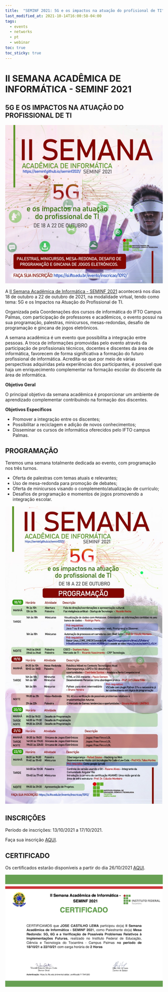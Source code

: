 ```yaml
---
title:  "SEMINF 2021: 5G e os impactos na atuação do profisional de TI"
last_modified_at: 2021-10-14T16:00:58-04:00
tags:
  - events
  - networks
  - pt
  - webinar
toc: true
toc_sticky: true
---
```


# II SEMANA ACADÊMICA DE INFORMÁTICA - SEMINF 2021

## 5G E OS IMPACTOS NA ATUAÇÃO DO PROFISSIONAL DE TI

[![](/assets/images/posts/2021-10-14-seminf21/0.png)](https://seminf.github.io/seminf2021/)

A [II Semana Acadêmica de Informática - SEMINF 2021](https://seminf.github.io/seminf2021/) acontecerá nos dias 18 de outubro a 22 de outubro de 2021, na modalidade virtual, tendo como tema: 5G e os Impactos na Atuação do Profissional de TI.

Organizada pela Coordenações dos cursos de informática do IFTO Campus Palmas, com participação de professores e acadêmicos, o evento possui na sua programação, palestras, minicursos, mesas-redondas, desafio de programação e gincana de jogos eletrônicos.

A semana acadêmica é um evento que possibilita a integração entre pessoas. A troca de informações promovidas pelo evento através da participação de profissionais técnicos, docentes e discentes da área de informática, favorecem de forma significativa a formação do futuro profissional de informática. Acredita-se que por meio de várias perspectivas adquiridas pela experiências dos participantes, é possível que haja um enriquecimento complementar na formação escolar do discente da área de informática.

**Objetivo Geral**

O principal objetivo da semana acadêmica é proporcionar um ambiente de aprendizado complementar contribuindo na formação dos discentes.

**Objetivos Específicos**

 - Promover a integração entre os discentes;
 - Possibilitar a reciclagem e adição de novos conhecimentos;
 - Disseminar os cursos de informática oferecidos pelo IFTO campus Palmas.

## PROGRAMAÇÃO

Teremos uma semana totalmente dedicada ao evento, com programação nos três turnos.

 - Oferta de palestras com temas atuais e relevantes;
 - Uso de mesa-redonda para promoção de debates;
 - Oferta de minicursos visando o complemento/atualização de currículo;
 - Desafios de programação e momentos de jogos promovendo a integração escolar.


![](/assets/images/posts/2021-10-14-seminf21/1.jpeg)

## INSCRIÇÕES

Período de inscrições: 13/10/2021 a 17/10/2021.

Faça sua inscrição [AQUI](https://si.ifto.edu.br/evento/inscricao/1092/).

## CERTIFICADO

Os certificados estarão disponíveis a partir do dia 26/10/2021 [AQUI](https://si.ifto.edu.br/evento/certificados/).

![](/assets/images/posts/2021-10-14-seminf21/2.png)
